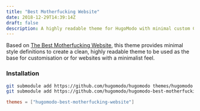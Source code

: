 ```yaml
---
title: "Best Motherfucking Website"
date: 2018-12-29T14:39:14Z
draft: false
description: A highly readable theme for HugoModo with minimal custom CSS and JavaScript.
---
```

Based on [The Best Motherfucking Website](https://thebestmotherfucking.website), this theme provides minimal style definitions to create a clean, highly readable theme to be used as the base for customisation or for websites with a minimalist feel.

### Installation

```bash
git submodule add https://github.com/hugomodo/hugomodo themes/hugomodo
git submodule add https://github.com/hugomodo/hugomodo-best-motherfucking-website themes/hugomodo-best-motherfucking-website
```

```toml
themes = ["hugomodo-best-motherfucking-website"]
```

